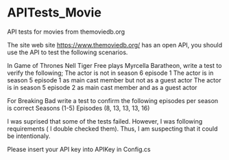 # APITests_Movie
API tests for movies from themoviedb.org 

The site web site https://www.themoviedb.org/ has an open API, you should use the API to test the
following scenarios.
 
In Game of Thrones Nell Tiger Free plays Myrcella Baratheon, write a test to verify the following;
  The actor is not in season 6 episode 1
  The actor is in  season  5 episode 1 as main cast member but not as a guest actor
  The actor is in  season  5 episode 2 as main cast member and as a guest actor
 
For Breaking Bad write a test to confirm the following episodes per season is correct
Seasons (1-5) Episodes (8, 13, 13, 13, 16)

 
I was suprised that some of the tests failed. However, I was following requirements ( I double checked them). 
Thus, I am suspecting that it could be intentionaly.

Please insert your API key into APIKey in Config.cs
